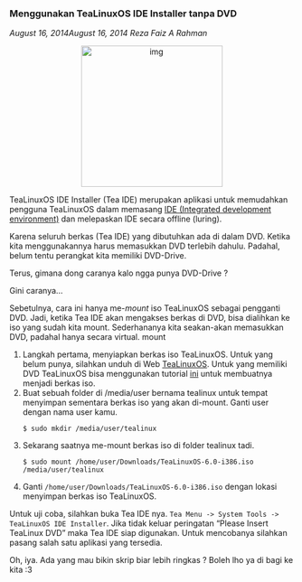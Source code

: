 ### **Menggunakan TeaLinuxOS IDE Installer tanpa DVD**
_August 16, 2014August 16, 2014 Reza Faiz A Rahman_

<p align="center">
	<img src="./posts/2014-08-16-menggunakan-tealinuxos-ide-installer-tanpa-dvd/Program-TeaLinuxOS-IDE-Installer-Splash.png" height="250px" alt="img">
</p> 

TeaLinuxOS IDE Installer (Tea IDE) merupakan aplikasi untuk memudahkan pengguna TeaLinuxOS dalam memasang [IDE (Integrated development environment)](http://id.wikipedia.org/wiki/Lingkungan_pengembangan_terpadu) dan melepaskan IDE secara offline (luring).

Karena seluruh berkas (Tea IDE) yang dibutuhkan ada di dalam DVD. Ketika kita menggunakannya harus memasukkan DVD terlebih dahulu. Padahal, belum tentu perangkat kita memiliki DVD-Drive.

Terus, gimana dong caranya kalo ngga punya DVD-Drive ?

Gini caranya…

Sebetulnya, cara ini hanya me-_mount_ iso TeaLinuxOS sebagai pengganti DVD. Jadi, ketika Tea IDE akan mengakses berkas di DVD, bisa dialihkan ke iso yang sudah kita mount. Sederhananya kita seakan-akan memasukkan DVD, padahal hanya secara virtual.
mount

1. Langkah pertama, menyiapkan berkas iso TeaLinuxOS. Untuk yang belum punya, silahkan unduh di Web [TeaLinuxOS](http://tealinuxos.org/2014/05/tealinuxos-6-0-jasmine-tea/). Untuk yang memiliki DVD TeaLinuxOS bisa menggunakan tutorial [ini](http://marisharingilmu.wordpress.com/2013/10/13/brasero-membuat-file-iso-dari-dvd-cd/) untuk membuatnya menjadi berkas iso.
1. Buat sebuah folder di /media/user bernama tealinux untuk tempat menyimpan sementara berkas iso yang akan di-mount. Ganti user dengan nama user kamu.
    <br>
    ```
    $ sudo mkdir /media/user/tealinux
    ```
1. Sekarang saatnya me-mount berkas iso di folder tealinux tadi.
    <br>
    ```
    $ sudo mount /home/user/Downloads/TeaLinuxOS-6.0-i386.iso /media/user/tealinux
    ```
1. Ganti `/home/user/Downloads/TeaLinuxOS-6.0-i386.iso` dengan lokasi menyimpan berkas iso TeaLinuxOS.

Untuk uji coba, silahkan buka Tea IDE nya. `Tea Menu -> System Tools -> TeaLinuxOS IDE Installer`. Jika tidak keluar peringatan “Please Insert TeaLinux DVD” maka Tea IDE siap digunakan. Untuk mencobanya silahkan pasang salah satu aplikasi yang tersedia.

Oh, iya. Ada yang mau bikin skrip biar lebih ringkas ? Boleh lho ya di bagi ke kita :3
